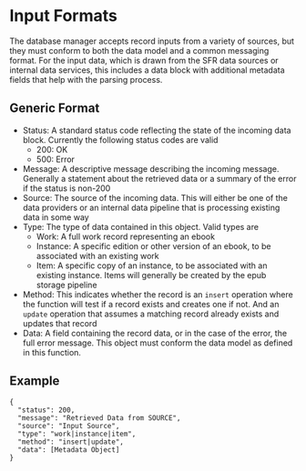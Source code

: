 # Input Formats
The database manager accepts record inputs from a variety of sources, but they must conform to both the data model and a common messaging format. For the input data, which is drawn from the SFR data sources or internal data services, this includes a data block with additional metadata fields that help with the parsing process.

## Generic Format
- Status: A standard status code reflecting the state of the incoming data block. Currently the following status codes are valid
  - 200: OK
  - 500: Error
- Message: A descriptive message describing the incoming message. Generally a statement about the retrieved data or a summary of the error if the status is non-200
- Source: The source of the incoming data. This will either be one of the data providers or an internal data pipeline that is processing existing data in some way
- Type: The type of data contained in this object. Valid types are
  - Work: A full work record representing an ebook
  - Instance: A specific edition or other version of an ebook, to be associated with an existing work
  - Item: A specific copy of an instance, to be associated with an existing instance. Items will generally be created by the epub storage pipeline
- Method: This indicates whether the record is an `insert` operation where the function will test if a record exists and creates one if not. And an `update` operation that assumes a matching record already exists and updates that record
- Data: A field containing the record data, or in the case of the error, the full error message. This object must conform the data model as defined in this function.

## Example
```
{
  "status": 200,
  "message": "Retrieved Data from SOURCE",
  "source": "Input Source",
  "type": "work|instance|item",
  "method": "insert|update",
  "data": [Metadata Object]
}
```
